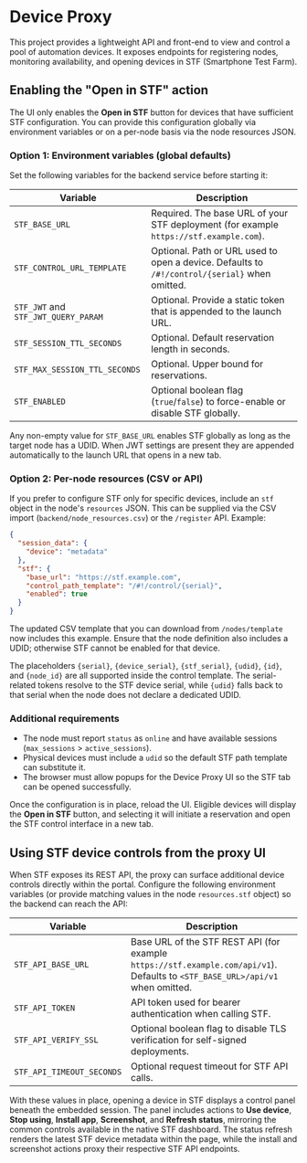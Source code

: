 # Device Proxy

This project provides a lightweight API and front-end to view and control a pool of automation devices. It exposes endpoints for registering nodes, monitoring availability, and opening devices in STF (Smartphone Test Farm).

## Enabling the "Open in STF" action

The UI only enables the **Open in STF** button for devices that have sufficient STF configuration. You can provide this configuration globally via environment variables or on a per-node basis via the node resources JSON.

### Option 1: Environment variables (global defaults)

Set the following variables for the backend service before starting it:

| Variable | Description |
| --- | --- |
| `STF_BASE_URL` | Required. The base URL of your STF deployment (for example `https://stf.example.com`). |
| `STF_CONTROL_URL_TEMPLATE` | Optional. Path or URL used to open a device. Defaults to `/#!/control/{serial}` when omitted. |
| `STF_JWT` and `STF_JWT_QUERY_PARAM` | Optional. Provide a static token that is appended to the launch URL. |
| `STF_SESSION_TTL_SECONDS` | Optional. Default reservation length in seconds. |
| `STF_MAX_SESSION_TTL_SECONDS` | Optional. Upper bound for reservations. |
| `STF_ENABLED` | Optional boolean flag (`true`/`false`) to force-enable or disable STF globally. |

Any non-empty value for `STF_BASE_URL` enables STF globally as long as the target node has a UDID. When JWT settings are present they are appended automatically to the launch URL that opens in a new tab.

### Option 2: Per-node resources (CSV or API)

If you prefer to configure STF only for specific devices, include an `stf` object in the node's `resources` JSON. This can be supplied via the CSV import (`backend/node_resources.csv`) or the `/register` API. Example:

```json
{
  "session_data": {
    "device": "metadata"
  },
  "stf": {
    "base_url": "https://stf.example.com",
    "control_path_template": "/#!/control/{serial}",
    "enabled": true
  }
}
```

The updated CSV template that you can download from `/nodes/template` now includes this example. Ensure that the node definition also includes a UDID; otherwise STF cannot be enabled for that device.

The placeholders `{serial}`, `{device_serial}`, `{stf_serial}`, `{udid}`, `{id}`, and `{node_id}` are all supported inside the control template. The serial-related tokens resolve to the STF device serial, while `{udid}` falls back to that serial when the node does not declare a dedicated UDID.

### Additional requirements

* The node must report `status` as `online` and have available sessions (`max_sessions` > `active_sessions`).
* Physical devices must include a `udid` so the default STF path template can substitute it.
* The browser must allow popups for the Device Proxy UI so the STF tab can be opened successfully.

Once the configuration is in place, reload the UI. Eligible devices will display the **Open in STF** button, and selecting it will initiate a reservation and open the STF control interface in a new tab.

## Using STF device controls from the proxy UI

When STF exposes its REST API, the proxy can surface additional device controls directly within the portal. Configure the following environment variables (or provide matching values in the node `resources.stf` object) so the backend can reach the API:

| Variable | Description |
| --- | --- |
| `STF_API_BASE_URL` | Base URL of the STF REST API (for example `https://stf.example.com/api/v1`). Defaults to `<STF_BASE_URL>/api/v1` when omitted. |
| `STF_API_TOKEN` | API token used for bearer authentication when calling STF. |
| `STF_API_VERIFY_SSL` | Optional boolean flag to disable TLS verification for self-signed deployments. |
| `STF_API_TIMEOUT_SECONDS` | Optional request timeout for STF API calls. |

With these values in place, opening a device in STF displays a control panel beneath the embedded session. The panel includes actions to **Use device**, **Stop using**, **Install app**, **Screenshot**, and **Refresh status**, mirroring the common controls available in the native STF dashboard. The status refresh renders the latest STF device metadata within the page, while the install and screenshot actions proxy their respective STF API endpoints.
